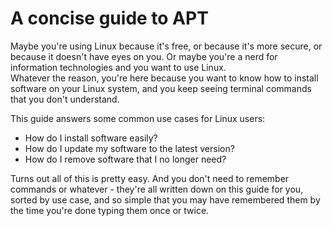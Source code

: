# A concise guide to APT

Maybe you're using Linux because it's free, or because it's more secure, or because it doesn't have eyes on you. Or maybe you're a nerd for information technologies and you want to use Linux.  
Whatever the reason, you're here because you want to know how to install software on your Linux system, and you keep seeing terminal commands that you don't understand.

This guide answers some common use cases for Linux users:

- How do I install software easily?
- How do I update my software to the latest version?
- How do I remove software that I no longer need?

Turns out all of this is pretty easy. And you don't need to remember commands or whatever - they're all written down on this guide for you, sorted by use case, and so simple that you may have remembered them by the time you're done typing them once or twice.

